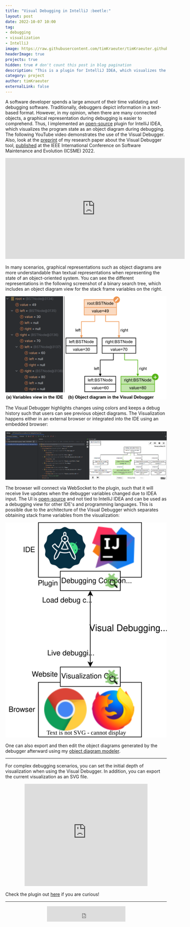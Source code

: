 ```yaml
---
title: "Visual Debugging in IntelliJ :beetle:"
layout: post
date: 2022-10-07 10:00
tag:
- debugging
- visualization
- IntelliJ
image: https://raw.githubusercontent.com/timKraeuter/timKraeuter.github.io/master/assets/images/visualDebugger/pluginIcon.png
headerImage: true
projects: true
hidden: true # don't count this post in blog pagination
description: "This is a plugin for IntelliJ IDEA, which visualizes the program state as an object diagram during debugging."
category: project
author: timKraeuter
externalLink: false
---
```


A software developer spends a large amount of their time validating and debugging software.
Traditionally, debuggers depict information in a text-based format.
However, in my opinion, when there are many connected objects, a graphical representation during debugging is easier to comprehend.
Thus, I implemented an [open-source](https://github.com/timKraeuter/VisualDebugger) plugin for IntelliJ IDEA, which visualizes the program state as an object diagram during debugging.
The following YouTube video demonstrates the use of the Visual Debugger.
Also, look at the [preprint](https://raw.githubusercontent.com/timKraeuter/timKraeuter.github.io/master/assets/publications/The_Visual_Debugger_Tool.pdf) of my research paper about the Visual Debugger tool, [published](https://doi.org/10.1109/ICSME55016.2022.00066) at the IEEE International Conference on Software Maintenance and Evolution (ICSME) 2022.

<div style="text-align:center">
<iframe width="560" height="315" src="https://www.youtube.com/embed/LsAMTnLxWJw" title="Visual Debugger 2.0 Demonstration" frameborder="0" allow="accelerometer; autoplay; clipboard-write; encrypted-media; gyroscope; picture-in-picture" allowfullscreen></iframe>
</div>

In many scenarios, graphical representations such as object diagrams are more understandable than textual representations when representing the state of an object-oriented system.
You can see the different representations in the following screenshot of a binary search tree, which includes an object diagram view for the stack frame variables on the right.

![Screenshot embedded browser](https://raw.githubusercontent.com/timKraeuter/timKraeuter.github.io/master/assets/images/visualDebugger/variables.png)

The Visual Debugger highlights changes using colors and keeps a debug history such that users can see previous object diagrams.
The Visualization happens either in an external browser or integrated into the IDE using an embedded browser:

![Screenshot embedded browser](https://raw.githubusercontent.com/timKraeuter/timKraeuter.github.io/master/assets/images/visualDebugger/ide-screenshot.png)

The browser will connect via WebSocket to the plugin, such that it will receive live updates when the debugger variables changed due to IDEA input.
The UI is [open-source](https://github.com/timKraeuter/object-diagram-js/tree/master/debugger) and not tied to IntelliJ IDEA and can be used as a debugging view for other IDE's and programming languages.
This is possible due to the architecture of the Visual Debugger which separates obtaining stack frame variables from the visualization:

![Architecture of the Visual Debugger](https://raw.githubusercontent.com/timKraeuter/timKraeuter.github.io/master/assets/images/visualDebugger/architecture.svg)

One can also export and then edit the object diagrams generated by the debugger afterward using my [object diagram modeler](https://timkraeuter.com/object-diagram-js/).

---

For complex debugging scenarios, you can set the initial depth of visualization when using the Visual Debugger.
In addition, you can export the current visualization as an SVG file.

<div style="text-align:center">
    <iframe frameborder="none" width="384px" height="319px" src="https://plugins.jetbrains.com/embeddable/card/16851"></iframe>
</div>

Check the plugin out [here](https://plugins.jetbrains.com/plugin/16851-visual-debugger) if you are curious!

---

<div style="text-align:center">
    <iframe frameborder="none" width="245px" height="48px" src="https://plugins.jetbrains.com/embeddable/install/16851"></iframe>
</div>
